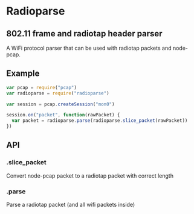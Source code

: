 Radioparse
========

## 802.11 frame and radiotap header parser

A WiFi protocol parser that can be used with radiotap packets and node-pcap.

## Example

```javascript
var pcap = require("pcap")
var radioparse = require("radioparse")

var session = pcap.createSession("mon0")

session.on("packet", function(rawPacket) {
  var packet = radioparse.parse(radioparse.slice_packet(rawPacket))
})

```

## API

### .slice\_packet

Convert node-pcap packet to a radiotap packet with correct length

### .parse

Parse a radiotap packet (and all wifi packets inside)
